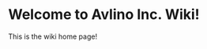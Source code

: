 <!-- TITLE: Home -->
<!-- SUBTITLE: A quick summary of Home -->

# Welcome to Avlino Inc. Wiki!

This is the wiki home page!